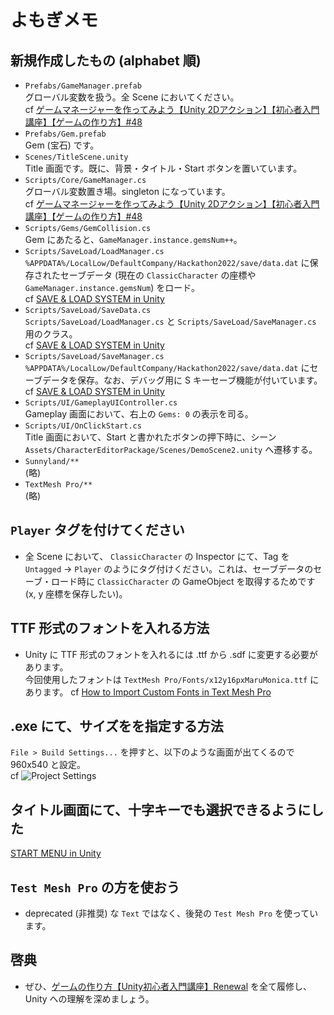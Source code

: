 # よもぎメモ

## 新規作成したもの (alphabet 順)
- `Prefabs/GameManager.prefab`  
  グローバル変数を扱う。全 Scene においてください。  
  cf [ゲームマネージャーを作ってみよう【Unity 2Dアクション】【初心者入門講座】【ゲームの作り方】#48](https://youtu.be/JyrBl-06FAs?list=PLED8667EEZ9aB72WVMHfRHBd6oj9vplRy)  
- `Prefabs/Gem.prefab`  
  Gem (宝石) です。  
- `Scenes/TitleScene.unity`  
  Title 画面です。既に、背景・タイトル・Start ボタンを置いています。  
- `Scripts/Core/GameManager.cs`  
  グローバル変数置き場。singleton になっています。  
  cf [ゲームマネージャーを作ってみよう【Unity 2Dアクション】【初心者入門講座】【ゲームの作り方】#48](https://youtu.be/JyrBl-06FAs?list=PLED8667EEZ9aB72WVMHfRHBd6oj9vplRy)  
- `Scripts/Gems/GemCollision.cs`  
  Gem にあたると、`GameManager.instance.gemsNum++`。  
- `Scripts/SaveLoad/LoadManager.cs`  
  `%APPDATA%/LocalLow/DefaultCompany/Hackathon2022/save/data.dat` に保存されたセーブデータ (現在の `ClassicCharacter` の座標や `GameManager.instance.gemsNum`) をロード。  
  cf [SAVE & LOAD SYSTEM in Unity](https://youtu.be/XOjd_qU2Ido)  
- `Scripts/SaveLoad/SaveData.cs`  
  `Scripts/SaveLoad/LoadManager.cs` と `Scripts/SaveLoad/SaveManager.cs` 用のクラス。  
  cf [SAVE & LOAD SYSTEM in Unity](https://youtu.be/XOjd_qU2Ido)  
- `Scripts/SaveLoad/SaveManager.cs`  
  `%APPDATA%/LocalLow/DefaultCompany/Hackathon2022/save/data.dat` にセーブデータを保存。なお、デバッグ用に S キーセーブ機能が付いています。  
  cf [SAVE & LOAD SYSTEM in Unity](https://youtu.be/XOjd_qU2Ido)  
- `Scripts/UI/GameplayUIController.cs`  
  Gameplay 画面において、右上の `Gems: 0` の表示を司る。  
- `Scripts/UI/OnClickStart.cs`  
  Title 画面において、Start と書かれたボタンの押下時に、シーン `Assets/CharacterEditorPackage/Scenes/DemoScene2.unity` へ遷移する。  
- `Sunnyland/**`  
  (略)  
- `TextMesh Pro/**`  
  (略)  

## `Player` タグを付けてください
- 全 Scene において、 `ClassicCharacter` の Inspector にて、Tag を `Untagged` -> `Player` のようにタグ付けください。これは、セーブデータのセーブ・ロード時に `ClassicCharacter` の GameObject を取得するためです (x, y 座標を保存したい)。  

## TTF 形式のフォントを入れる方法
- Unity に TTF 形式のフォントを入れるには .ttf から .sdf に変更する必要があります。  
  今回使用したフォントは `TextMesh Pro/Fonts/x12y16pxMaruMonica.ttf` にあります。
  cf [How to Import Custom Fonts in Text Mesh Pro](https://youtu.be/W11uv7jf1e4)

## .exe にて、サイズをを指定する方法
`File > Build Settings...` を押すと、以下のような画面が出てくるので 960x540 と設定。  
cf [](https://futabazemi.net/notes/unity-aspect/)
![Project Settings](https://i.imgur.com/FH8ORSS.png)

## タイトル画面にて、十字キーでも選択できるようにした
[START MENU in Unity](https://youtu.be/zc8ac_qUXQY)

## `Test Mesh Pro` の方を使おう
- deprecated (非推奨) な `Text` ではなく、後発の `Test Mesh Pro` を使っています。

## 啓典
- ぜひ、[ゲームの作り方【Unity初心者入門講座】Renewal](https://youtu.be/q7hyt06gUJE?list=PLED8667EEZ9aB72WVMHfRHBd6oj9vplRy) を全て履修し、Unity への理解を深めましょう。
